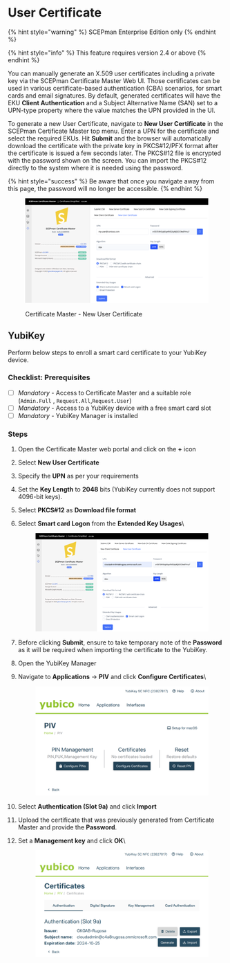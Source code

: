 # User Certificate

{% hint style="warning" %}
SCEPman Enterprise Edition only
{% endhint %}

{% hint style="info" %}
This feature requires version 2.4 or above
{% endhint %}

You can manually generate an X.509 user certificates including a private key via the SCEPman Certificate Master Web UI. Those certificates can be used in various certificate-based authentication (CBA) scenarios, for smart cards and email signatures. By default, generated certificates will have the EKU **Client Authentication** and a Subject Alternative Name (SAN) set to a UPN-type property where the value matches the UPN provided in the UI.

To generate a new User Certificate, navigate to **New User Certificate** in the SCEPman Certificate Master top menu. Enter a UPN for the certificate and select the required EKUs. Hit **Submit** and the browser will automatically download the certificate with the private key in PKCS#12/PFX format after the certificate is issued a few seconds later. The PKCS#12 file is encrypted with the password shown on the screen. You can import the PKCS#12 directly to the system where it is needed using the password.

{% hint style="success" %}
Be aware that once you navigate away from this page, the password will no longer be accessible.
{% endhint %}

<figure><img src="../../.gitbook/assets/image (37).png" alt=""><figcaption><p>Certificate Master - New User Certificate</p></figcaption></figure>

## YubiKey

Perform below steps to enroll a smart card certificate to your YubiKey device.

### Checklist: Prerequisites

* [ ] _Mandatory_ - Access to Certificate Master and a suitable role (`Admin.Full` , `Request.All`,`Request.User`)
* [ ] _Mandatory_ - Access to a YubiKey device with a free smart card slot
* [ ] _Mandatory_ - YubiKey Manager is installed

### Steps

1. Open the Certificate Master web portal and click on the **+** icon
2. Select **New User Certificate**
3. Specify the **UPN** as per your requirements
4. Set the **Key Length** to **2048** bits (YubiKey currently does not support 4096-bit keys).
5. &#x20;Select **PKCS#12** as **Download file format**
6.  Select **Smart card Logon** from the **Extended Key Usages**\


    <figure><img src="../../.gitbook/assets/image (38).png" alt=""><figcaption></figcaption></figure>
7. Before clicking **Submit**, ensure to take temporary note of the **Password** as it will be required when importing the certificate to the YubiKey.
8. Open the YubiKey Manager
9.  Navigate to **Applications** -> **PIV** and click **Configure Certificates**\


    <figure><img src="../../.gitbook/assets/image (39).png" alt=""><figcaption></figcaption></figure>
10. Select **Authentication (Slot 9a)** and click **Import**
11. Upload the certificate that was previously generated from Certificate Master and provide the **Password**.
12. Set a **Management key** and click **OK**\


    <figure><img src="../../.gitbook/assets/image (40).png" alt=""><figcaption></figcaption></figure>
